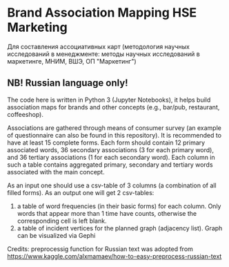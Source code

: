 # Brand Association Mapping HSE Marketing
Для составления ассоциативных карт (методология научных исследований в менеджменте: методы научных исследований в маркетинге, МНИМ, ВШЭ, ОП "Маркетинг")

## NB! Russian language only!

The code here is written in Python 3 (Jupyter Notebooks), it helps build association maps for brands and other concepts (e.g., bar/pub, restaurant, coffeeshop).

Associations are gathered through means of consumer survey (an example of questionnaire can also be found in this repository).
It is recommended to have at least 15 complete forms. Each form should contain 12 primary associated words, 36 secondary associations (3 for each primary word), and 36 tertiary associations (1 for each secondary word).
Each column in such a table contains aggregated primary, secondary and tertiary words associated with the main concept.

As an input one should use a csv-table of 3 columns (a combination of all filled forms). As an output one will get 2 csv-tables:
1) a table of word frequencies (in their basic forms) for each column. Only words that appear more than 1 time have counts, otherwise the corresponding cell is left blank.
2) a table of incident vertices for the planned graph (adjacency list). Graph can be visualized via Gephi

Credits:
preprocessig function for Russian text was adopted from https://www.kaggle.com/alxmamaev/how-to-easy-preprocess-russian-text
